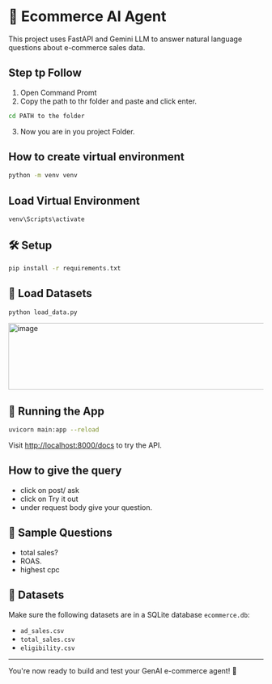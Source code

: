 # 🧠 Ecommerce AI Agent

This project uses FastAPI and Gemini LLM to answer natural language questions about e-commerce sales data.
## Step tp Follow

1. Open Command Promt
2. Copy the path to thr folder and paste and click enter.

```bash
cd PATH to the folder
```
   
3. Now you are in you project Folder.

## How to create virtual environment

```bash
python -m venv venv
```

## Load Virtual Environment

```bash
venv\Scripts\activate
```


## 🛠 Setup

```bash
pip install -r requirements.txt
```

## 📂 Load Datasets

```bash
python load_data.py
```

<img width="904" height="132" alt="image" src="https://github.com/user-attachments/assets/fa1681d5-268d-4d57-bad6-660715c36fed" />



## 🔧 Running the App

```bash
uvicorn main:app --reload
```

Visit [http://localhost:8000/docs](http://localhost:8000/docs) to try the API.

## How to give the query

- click on post/ ask
- click on Try it out
- under request body give your question.

## 🧪 Sample Questions
- total sales?
- ROAS.
- highest cpc

## 📂 Datasets
Make sure the following datasets are in a SQLite database `ecommerce.db`:
- `ad_sales.csv`
- `total_sales.csv`
- `eligibility.csv`
---

You're now ready to build and test your GenAI e-commerce agent! 🎯

